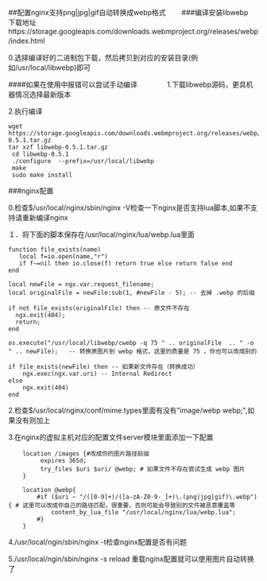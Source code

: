 ##配置nginx支持png|jpg|gif自动转换成webp格式　　
###编译安装libwebp　　
下载地址https://storage.googleapis.com/downloads.webmproject.org/releases/webp/index.html　　　

0.选择编译好的二进制包下载，然后拷贝到对应的安装目录(例如/usr/local/libwebp)即可　　　　

####如果在使用中报错可以尝试手动编译　　　　
1.下载libwebp源码，更具机器情况选择最新版本　　　　

2.执行编译　　　　

```
wget https://storage.googleapis.com/downloads.webmproject.org/releases/webp/libwebp-0.5.1.tar.gz
tar xzf libwebp-0.5.1.tar.gz
 cd libwebp-0.5.1
 ./configure  --prefix=/usr/local/libwebp
 make
 sudo make install 
```

###nginx配置　　　　

0.检查$/usr/local/nginx/sbin/nginx -V检查一下nginx是否支持lua脚本,如果不支持请重新编译nginx　　　　

１．将下面的脚本保存在/usr/local/nginx/lua/webp.lua里面　　　　

```
function file_exists(name)
   local f=io.open(name,"r")
   if f~=nil then io.close(f) return true else return false end
end

local newFile = ngx.var.request_filename;
local originalFile = newFile:sub(1, #newFile - 5); -- 去掉 .webp 的后缀

if not file_exists(originalFile) then -- 原文件不存在
  ngx.exit(404);
  return;
end

os.execute("/usr/local/libwebp/cwebp -q 75 " .. originalFile  .. " -o " .. newFile);   -- 转换原图片到 webp 格式，这里的质量是 75 ，你也可以改成别的

if file_exists(newFile) then -- 如果新文件存在（转换成功）
    ngx.exec(ngx.var.uri) -- Internal Redirect
else
    ngx.exit(404)
end
```
2.检查$/usr/local/nginx/conf/mime.types里面有没有"image/webp webp;",如果没有则加上　　　　

3.在nginx的虚拟主机对应的配置文件server模块里面添加一下配置　　　　

```
    location /images {#改成你的图片路径前缀
         expires 365d;
         try_files $uri $uri/ @webp; # 如果文件不存在尝试生成 webp 图片
    }

    location @webp{
        #if ($uri ~ "/([0-9]+)/([a-zA-Z0-9-_]+)\.(png|jpg|gif)\.webp") { # 这里可以改成你自己的路径匹配，很重要，否则可能会导致别的文件被恶意覆盖等
            content_by_lua_file "/usr/local/nginx/lua/webp.lua";
        #}
    }
```

4./usr/local/ngin/sbin/nginx -t检查nginx配置是否有问题

5./usr/local/ngin/sbin/nginx -s reload 重载nginx配置就可以使用图片自动转换了
